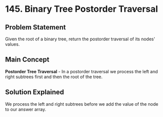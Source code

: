 # 145. Binary Tree Postorder Traversal

## Problem Statement

Given the root of a binary tree, return the postorder traversal of its nodes' values.

## Main Concept

**Postorder Tree Traversal** - In a postorder traversal we process the left and right subtrees first and then the root of the tree.

## Solution Explained

We process the left and right subtrees before we add the value of the node to our answer array.
